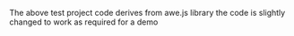 The above test project code derives from awe.js library the code is slightly changed to work as required for a demo
